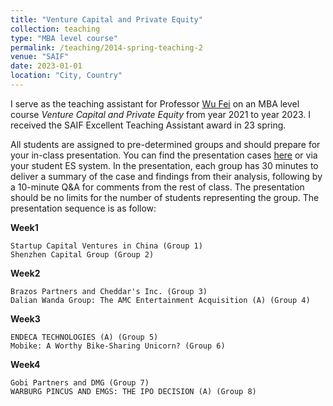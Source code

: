 ```yaml
---
title: "Venture Capital and Private Equity"
collection: teaching
type: "MBA level course"
permalink: /teaching/2014-spring-teaching-2
venue: "SAIF"
date: 2023-01-01
location: "City, Country"
---
```


I serve as the teaching assistant for Professor [Wu Fei](https://en.saif.sjtu.edu.cn/faculty-research/wu-fei) on an MBA level course _Venture Capital and Private Equity_ from year 2021 to year 2023. I received the SAIF Excellent Teaching Assistant award in 23 spring. 

All students are assigned to pre-determined groups and should prepare for your in-class presentation. You can find the presentation cases [here](https://github.com/thegreenflamingo/academicpages.github.io/raw/master/_teaching/VCPE%20class%20presentation%20courseware.rar) or via your student ES system. In the presentation, each group has 30 minutes to deliver a summary of the case and findings from their analysis, following by a 10-minute Q&A for comments from the rest of class. The presentation should be no limits for the number of students representing the group. The presentation sequence is as follow: 

**Week1**

    Startup Capital Ventures in China (Group 1)
    Shenzhen Capital Group (Group 2)
    
**Week2**

    Brazos Partners and Cheddar's Inc. (Group 3)
    Dalian Wanda Group: The AMC Entertainment Acquisition (A) (Group 4)
    
**Week3**

    ENDECA TECHNOLOGIES (A) (Group 5)
    Mobike: A Worthy Bike-Sharing Unicorn? (Group 6)
    
**Week4**

    Gobi Partners and DMG (Group 7)
    WARBURG PINCUS AND EMGS: THE IPO DECISION (A) (Group 8)
    
    
